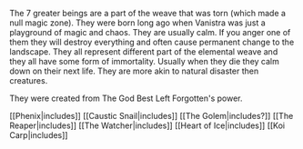 The 7 greater beings are a part of the weave that was torn (which made a null magic zone). They were born long ago when Vanistra was just a playground of magic and chaos. They are usually calm. If you anger one of them they will destroy everything and often cause permanent change to the landscape. They all represent different part of the elemental weave and they all have some form of immortality. Usually when they die they calm down on their next life. They are more akin to natural disaster then creatures.

They were created from The God Best Left Forgotten's power.

[[Phenix|includes]] [[Caustic Snail|includes]] [[The Golem|includes?]] [[The Reaper|includes]] [[The Watcher|includes]] [[Heart of Ice|includes]] [[Koi Carp|includes]] 